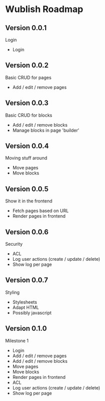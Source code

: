 # Wublish Roadmap

## Version 0.0.1

Login

- Login

## Version 0.0.2

Basic CRUD for pages

- Add / edit / remove pages

## Version 0.0.3

Basic CRUD for blocks

- Add / edit / remove blocks
- Manage blocks in page 'builder'

## Version 0.0.4

Moving stuff around

- Move pages
- Move blocks

## Version 0.0.5

Show it in the frontend

- Fetch pages based on URL
- Render pages in frontend

## Version 0.0.6

Security

- ACL
- Log user actions (create / update / delete)
- Show log per page

## Version 0.0.7

Styling

- Stylesheets
- Adapt HTML
- Possibly javascript

## Version 0.1.0

Milestone 1

- Login
- Add / edit / remove pages
- Add / edit / remove blocks
- Move pages
- Move blocks
- Render pages in frontend
- ACL
- Log user actions (create / update / delete)
- Show log per page
